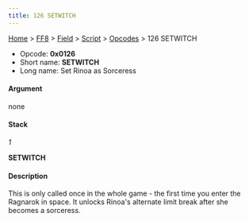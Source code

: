 ```yaml
---
title: 126 SETWITCH
---
```


[Home](../../../../Main%20Page.md) > [FF8](../../../../FF8.md) > [Field](../../../Field.md) > [Script](../../Script.md) > [Opcodes](../Opcodes.md) > 126 SETWITCH

-   Opcode: **0x0126**
-   Short name: **SETWITCH**
-   Long name: Set Rinoa as Sorceress

#### Argument

none

#### Stack

  
*1*

**SETWITCH**

#### Description

This is only called once in the whole game - the first time you enter
the Ragnarok in space. It unlocks Rinoa's alternate limit break after
she becomes a sorceress.
